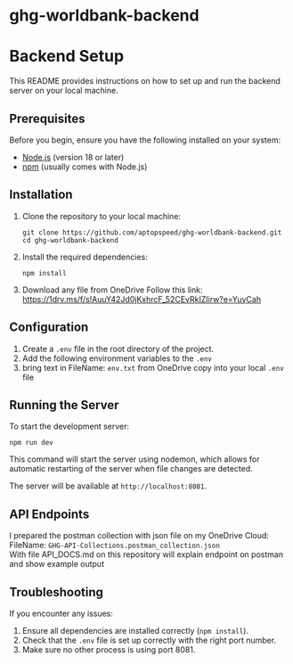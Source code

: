 # ghg-worldbank-backend

# Backend Setup

This README provides instructions on how to set up and run the backend server on your local machine.

## Prerequisites

Before you begin, ensure you have the following installed on your system:
- [Node.js](https://nodejs.org/) (version 18 or later)
- [npm](https://www.npmjs.com/) (usually comes with Node.js)

## Installation

1. Clone the repository to your local machine:
   ```
   git clone https://github.com/aptopspeed/ghg-worldbank-backend.git
   cd ghg-worldbank-backend
   ```

2. Install the required dependencies:
   ```
   npm install
   ```
3. Download any file from OneDrive Follow this link:
   <br/>
   https://1drv.ms/f/s!AuuY42Jd0jKxhrcF_52CEvRkIZIirw?e=YuyCah


## Configuration
1. Create a `.env` file in the root directory of the project.
2. Add the following environment variables to the `.env`
3. bring text in FileName: `env.txt` from OneDrive copy into your local `.env` file
## Running the Server

To start the development server:

```
npm run dev
```

This command will start the server using nodemon, which allows for automatic restarting of the server when file changes are detected.

The server will be available at `http://localhost:8081`.

## API Endpoints

I prepared the postman collection with json file on my OneDrive Cloud:
<br/>
FileName: `GHG-API-Collections.postman_collection.json`
<br/>
With file API_DOCS.md on this repository will explain endpoint on postman and show example output

## Troubleshooting

If you encounter any issues:

1. Ensure all dependencies are installed correctly (`npm install`).
2. Check that the `.env` file is set up correctly with the right port number.
3. Make sure no other process is using port 8081.